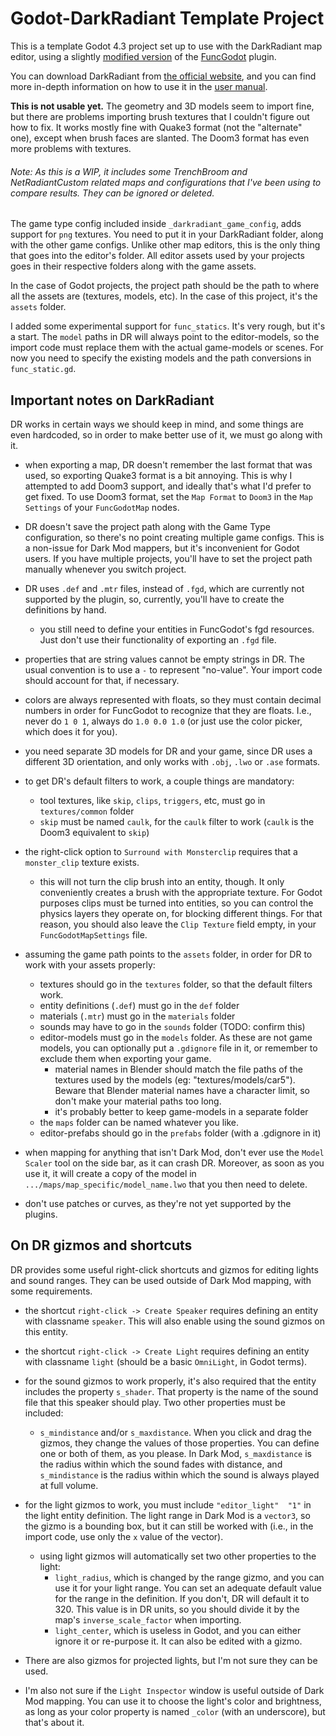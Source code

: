 # Godot-DarkRadiant Template Project

This is a template Godot 4.3 project set up to use with the DarkRadiant map editor, using a slightly [modified version](https://github.com/Skaruts/func_godot_plugin/tree/dark_radiant_support) of the [FuncGodot](https://github.com/func-godot/func_godot_plugin) plugin.

You can download DarkRadiant from [the official website](https://www.darkradiant.net), and you can find more in-depth information on how to use it in the [user manual](https://www.darkradiant.net/userguide).

**This is not usable yet.** The geometry and 3D models seem to import fine, but there are problems importing brush textures that I couldn't figure out how to fix. It works mostly fine with Quake3 format (not the "alternate" one), except when brush faces are slanted. The Doom3 format has even more problems with textures.

###### Note: As this is a WIP, it includes some TrenchBroom and NetRadiantCustom related maps and configurations that I've been using to compare results. They can be ignored or deleted.

The game type config included inside `_darkradiant_game_config`, adds support for `png` textures. You need to put it in your DarkRadiant folder, along with the other game configs. Unlike other map editors, this is the only thing that goes into the editor's folder. All editor assets used by your projects goes in their respective folders along with the game assets.

In the case of Godot projects, the project path should be the path to where all the assets are (textures, models, etc). In the case of this project, it's the `assets` folder.

I added some experimental support for `func_statics`. It's very rough, but it's a start. The `model` paths in DR will always point to the editor-models, so the import code must replace them with the actual game-models or scenes. For now you need to specify the existing models and the path conversions in `func_static.gd`.


## Important notes on DarkRadiant

DR works in certain ways we should keep in mind, and some things are even hardcoded, so in order to make better use of it, we must go along with it.

- when exporting a map, DR doesn't remember the last format that was used, so exporting Quake3 format is a bit annoying. This is why I attempted to add Doom3 support, and ideally that's what I'd prefer to get fixed. To use Doom3 format, set the `Map Format` to `Doom3` in the `Map Settings` of your `FuncGodotMap` nodes.

- DR doesn't save the project path along with the Game Type configuration, so there's no point creating multiple game configs. This is a non-issue for Dark Mod mappers, but it's inconvenient for Godot users. If you have multiple projects, you'll have to set the project path manually whenever you switch project.

- DR uses `.def` and `.mtr` files, instead of `.fgd`, which are currently not supported by the plugin, so, currently, you'll have to create the definitions by hand.
	- you still need to define your entities in FuncGodot's fgd resources. Just don't use their functionality of exporting an `.fgd` file.

- properties that are string values cannot be empty strings in DR. The usual convention is to use a `-` to represent "no-value". Your import code should account for that, if necessary.

- colors are always represented with floats, so they must contain decimal numbers in order for FuncGodot to recognize that they are floats. I.e., never do `1 0 1`, always do `1.0 0.0 1.0` (or just use the color picker, which does it for you).

- you need separate 3D models for DR and your game, since DR uses a different 3D orientation, and only works with `.obj`, `.lwo` or `.ase` formats.

- to get DR's default filters to work, a couple things are mandatory:
	- tool textures, like `skip`, `clips`, `triggers`, etc, must go in `textures/common` folder
	- `skip` must be named `caulk`, for the `caulk` filter to work (`caulk` is the Doom3 equivalent to `skip`)

- the right-click option to `Surround with Monsterclip` requires that a `monster_clip` texture exists.
	- this will not turn the clip brush into an entity, though. It only conveniently creates a brush with the appropriate texture. For Godot purposes clips must be turned into entities, so you can control the physics layers they operate on, for blocking different things. For that reason, you should also leave the `Clip Texture` field empty, in your `FuncGodotMapSettings` file.

- assuming the game path points to the `assets` folder, in order for DR to work with your assets properly:
	- textures should go in the `textures` folder, so that the default filters work.
	- entity definitions (`.def`) must go in the `def` folder
	- materials (`.mtr`) must go in the `materials` folder
	- sounds may have to go in the `sounds` folder (TODO: confirm this)
	- editor-models must go in the `models` folder. As these are not game models, you can optionally put a `.gdignore` file in it, or remember to exclude them when exporting your game.
		- material names in Blender should match the file paths of the textures used by the models (eg: "textures/models/car5"). Beware that Blender material names have a character limit, so don't make your material paths too long.
		- it's probably better to keep game-models in a separate folder
	- the `maps` folder can be named whatever you like.
	- editor-prefabs should go in the `prefabs` folder (with a .gdignore in it)

- when mapping for anything that isn't Dark Mod, don't ever use the `Model Scaler` tool on the side bar, as it can crash DR. Moreover, as soon as you use it, it will create a copy of the model in `.../maps/map_specific/model_name.lwo` that you then need to delete.

- don't use patches or curves, as they're not yet supported by the plugins.


## On DR gizmos and shortcuts

DR provides some useful right-click shortcuts and gizmos for editing lights and sound ranges. They can be used outside of Dark Mod mapping, with some requirements.

- the shortcut `right-click -> Create Speaker` requires defining an entity with classname `speaker`. This will also enable using the sound gizmos on this entity.
- the shortcut `right-click -> Create Light` requires defining an entity with classname `light` (should be a basic `OmniLight`, in Godot terms).

- for the sound gizmos to work properly, it's also required that the entity includes the property `s_shader`. That property is the name of the sound file that this speaker should play. Two other properties must be included:
	- `s_mindistance` and/or `s_maxdistance`. When you click and drag the gizmos, they change the values of those properties. You can define one or both of them, as you please. In Dark Mod, `s_maxdistance` is the radius within which the sound fades with distance, and `s_mindistance` is the radius within which the sound is always played at full volume.

- for the light gizmos to work, you must include `"editor_light"  "1"` in the light entity definition. The light range in Dark Mod is a `vector3`, so the gizmo is a bounding box, but it can still be worked with (i.e., in the import code, use only the `x` value of the vector).
	- using light gizmos will automatically set two other properties to the light:
		- `light_radius`, which is changed by the range gizmo, and you can use it for your light range. You can set an adequate default value for the range in the definition. If you don't, DR will default it to 320. This value is in DR units, so you should divide it by the map's `inverse_scale_factor` when importing.
		- `light_center`, which is useless in Godot, and you can either ignore it or re-purpose it. It can also be edited with a gizmo.

- There are also gizmos for projected lights, but I'm not sure they can be used.

- I'm also not sure if the `Light Inspector` window is useful outside of Dark Mod mapping. You can use it to choose the light's color and brightness, as long as your color property is named `_color` (with an underscore), but that's about it.
